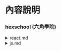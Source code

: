 # 內容說明

### hexschool (六角學院)

<details>
<summary>react.md</summary>

<p>這是2024 React 直播班主線任務</p>

</details>

<details>
<summary>js.md</summary>

<p>這是2024 JS 直播班主線任務</p>

</details>
